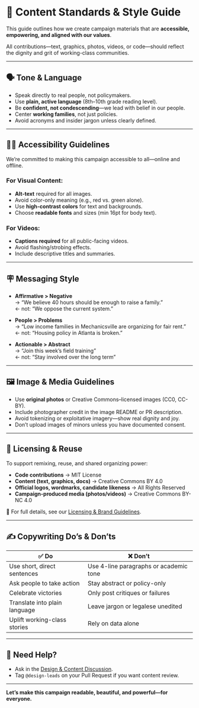 # 🎨 Content Standards & Style Guide

This guide outlines how we create campaign materials that are **accessible, empowering, and aligned with our values**.

All contributions—text, graphics, photos, videos, or code—should reflect the dignity and grit of working-class communities.

---

## 🗣️ Tone & Language

- Speak directly to real people, not policymakers.
- Use **plain, active language** (8th–10th grade reading level).
- Be **confident, not condescending**—we lead with belief in our people.
- Center **working families**, not just policies.
- Avoid acronyms and insider jargon unless clearly defined.

---

## 🧑‍🦽 Accessibility Guidelines

We’re committed to making this campaign accessible to all—online and offline.

### For Visual Content:
- **Alt-text** required for all images.
- Avoid color-only meaning (e.g., red vs. green alone).
- Use **high-contrast colors** for text and backgrounds.
- Choose **readable fonts** and sizes (min 16pt for body text).

### For Videos:
- **Captions required** for all public-facing videos.
- Avoid flashing/strobing effects.
- Include descriptive titles and summaries.

---

## 🪧 Messaging Style

- **Affirmative > Negative**  
  → “We believe 40 hours should be enough to raise a family.”  
  ← not: “We oppose the current system.”

- **People > Problems**  
  → “Low income families in Mechanicsville are organizing for fair rent.”  
  ← not: “Housing policy in Atlanta is broken.”

- **Actionable > Abstract**  
  → “Join this week’s field training”  
  ← not: “Stay involved over the long term”

---

## 🖼️ Image & Media Guidelines

- Use **original photos** or Creative Commons–licensed images (CC0, CC-BY).
- Include photographer credit in the image README or PR description.
- Avoid tokenizing or exploitative imagery—show real dignity and joy.
- Don’t upload images of minors unless you have documented consent.

---

## 📄 Licensing & Reuse

To support remixing, reuse, and shared organizing power:

- **Code contributions** → MIT License  
- **Content (text, graphics, docs)** → Creative Commons BY 4.0  
- **Official logos, wordmarks, candidate likeness** → All Rights Reserved  
- **Campaign-produced media (photos/videos)** → Creative Commons BY-NC 4.0

📘 For full details, see our [Licensing & Brand Guidelines](./licensing-and-brand.md).

---

## ✍️ Copywriting Do’s & Don’ts

| ✅ Do | ❌ Don’t |
|------|----------|
| Use short, direct sentences | Use 4-line paragraphs or academic tone |
| Ask people to take action | Stay abstract or policy-only |
| Celebrate victories | Only post critiques or failures |
| Translate into plain language | Leave jargon or legalese unedited |
| Uplift working-class stories | Rely on data alone |

---

## 🧭 Need Help?

- Ask in the [Design & Content Discussion](https://github.com/CastroForGeorgia/campaign/discussions/categories/help-desk).
- Tag `@design-leads` on your Pull Request if you want content review.

---

**Let’s make this campaign readable, beautiful, and powerful—for everyone.**
